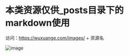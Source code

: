 # 本类资源仅供_posts目录下的markdown使用

访问：https://wuxuange.com/images/ + 资源名

![image](https://wuxuange.com/images/zuoyebuluo-DesignmPattern.jpg)
